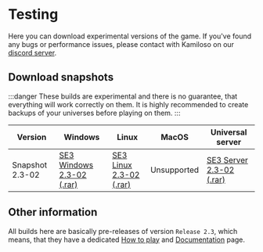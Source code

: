 # Testing

Here you can download experimental versions of the game. If
you've found any bugs or performance issues, please contact with Kamiloso
on our [discord server](https://discord.gg/e4ppBTRKhg).

## Download snapshots

:::danger
These builds are experimental and there is no guarantee, that everything
will work correctly on them. It is highly recommended to create
backups of your universes before playing on them.
:::

| Version         | Windows                                                                                                | Linux                                                                                 | MacOS       | Universal server                                                                      |
| --------------- | ------------------------------------------------------------------------------------------------------ | ------------------------------------------------------------------------------------- | ----------- | ------------------------------------------------------------------------------------- |
| Snapshot 2.3-02 | [SE3 Windows 2.3-02 (.rar)](https://drive.google.com/file/d/1AnlgX62VAF8SXn69PnXVQVd22vshMX1H/view?usp=drive_link) | [SE3 Linux 2.3-02 (.rar)](https://drive.google.com/file/d/1rNCcm6S9V54eFtiZPGWkuK7aPaq8AD9a/view?usp=drive_link) | Unsupported | [SE3 Server 2.3-02 (.rar)](https://drive.google.com/file/d/12lbZ5xMadPsRT1QZlVywG5xphEDlYk35/view?usp=drive_link) |

## Other information

All builds here are basically pre-releases of version `Release 2.3`, which
means, that they have a dedicated [How to play](/about-testing) and [Documentation](/docs/Release-2.3/SE3Documentation/) page.
